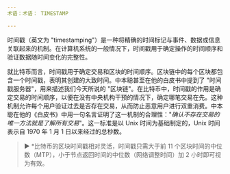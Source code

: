```yaml
---
术语：术语： TIMESTAMP

---
```

时间戳（英文为 "timestamping"）是一种将精确的时间标记与事件、数据或信息关联起来的机制。在计算机系统的一般情况下，时间戳用于确定操作的时间顺序和验证数据随时间变化的完整性。

就比特币而言，时间戳用于确定交易和区块的时间顺序。区块链中的每个区块都包含一个时间戳，表明其创建的大致时间。中本聪甚至在他的白皮书中提到了 "时间戳服务器"，用来描述我们今天所说的 "区块链"。在比特币中，时间戳的作用是确定交易的时间顺序，以便在没有中央机构干预的情况下，确定哪笔交易在先。这种机制允许每个用户验证过去是否存在交易，从而防止恶意用户进行双重消费。中本聪在他的《白皮书》中用一句名言证明了这一机制的合理性："*确认不存在交易的唯一方法就是了解所有交易*"。这一标准是以 Unix 时间为基础制定的，Unix 时间表示自 1970 年 1 月 1 日以来经过的总秒数。

> ► *比特币的区块时间戳相对灵活，时间戳只需大于前 11 个区块时间的中位数（MTP），小于节点返回时间的中位数（网络调整时间）加 2 小时即可视为有效。